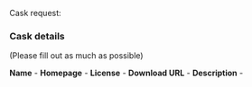 Cask request:
### Cask details

(Please fill out as much as possible)

**Name** -
**Homepage** -
**License** -
**Download URL** -
**Description** -
